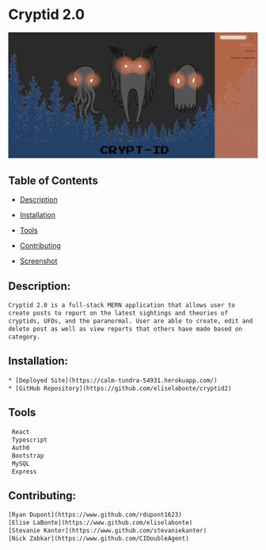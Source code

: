 # Cryptid 2.0

![cryptid](./site-screenshot.png)

  ## Table of Contents

  * [Description](#description)

  * [Installation](#installation)

  * [Tools](#tools)

  * [Contributing](#contributing)

  * [Screenshot](#screenshot)

  ## Description:
    Cryptid 2.0 is a full-stack MERN application that allows user to create posts to report on the latest sightings and theories of cryptids, UFOs, and the paranormal. User are able to create, edit and delete post as well as view reports that others have made based on category. 

  ## Installation:
    * [Deployed Site](https://calm-tundra-54931.herokuapp.com/)
    * [GitHub Repository](https://github.com/eliselabonte/cryptid2)

  ## Tools
     React 
     Typescript
     Auth0
     Bootstrap
     MySQL
     Express

  ## Contributing:
    [Ryan Dupont](https://www.github.com/rdupont1623)
    [Elise LaBonte](https://www.github.com/eliselabonte)
    [Stevanie Kanter](https://www.github.com/stevaniekanter)
    [Nick Zabkar](https://www.github.com/CIDoubleAgent)
